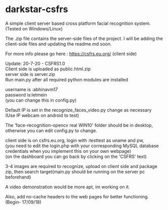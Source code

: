 # darkstar-csfrs 
A simple client server based cross platform facial recognition system.(Tested on Windows/Linux)

The .zip file contains the server-side files of the project.
I will be adding the client-side files and updating the readme.md soon.

For more info please go here : https://csfrs.eu.org/ (client side)


Update: 20-7-20 - CSFRS1.0 <br>
Client side is uploaded as public.html.zip <br>
server side is server.zip <br>
Run main.py after all required python modules are installed <br>


username is :abhinavm17<br>
password is:letmein<br>
(you can change this in config.py)


Default IP is set in the recognize_faces_video.py change as necessary<br>
(Use IP webcam on android to test)<br>

The 'face-recognition-opencv real WIN10' folder should be in desktop, otherwise you can edit config.py to change.<br>

client side is on csfrs.eu.org, login with :testtest as uname and pw,<br>(you need to edit the login.php with your corresponding MySQL database credentials when you implement this on your own webpage)<br> (on the dashboard you can go back by clicking on the 'CSFRS' text)<br>

3-4 images are required to recognize, upload on client side and package zip, then search target(main.py should be running on the server pc beforehand)<br>

A video demonstration would be more apt, im working on it.<br>

Also, add no-cache headers to the web pages for better functioning. <br>
(Begin- 17/09/18)

